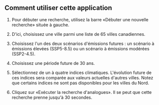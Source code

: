 ## Comment utiliser cette application
1. Pour débuter une recherche, utilisez la barre «Débuter une nouvelle 
recherche» située à gauche. 

2. D'ici, choisissez une ville parmi une liste de 65 villes canadiennes.

3. Choisissez l'un des deux scénarios d'émissions futures : 
un scénario à émissions élevées (SSP5-8.5) ou un scénario à émissions modérées (SSP2-4.5).

4. Choisissez une période future de 30 ans.

5. Sélectionnez de un à quatre indices climatiques. 
L'évolution future de ces indices sera comparée aux valeurs actuelles d'autres villes. Notez que certains indices ne sont pas disponibles pour les villes du Nord.

6. Cliquez sur «Exécuter la recherche d'analogues». Il 
se peut que cette recherche prenne jusqu'à 30 secondes.

